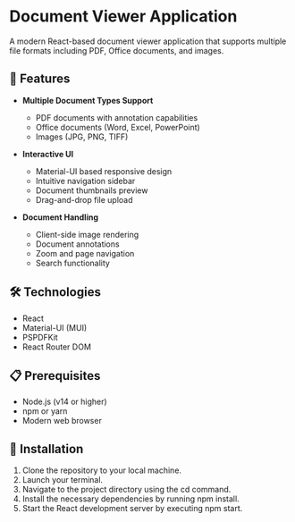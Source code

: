 # Document Viewer Application

A modern React-based document viewer application that supports multiple file formats including PDF, Office documents, and images.

## 🚀 Features

- **Multiple Document Types Support**
  - PDF documents with annotation capabilities
  - Office documents (Word, Excel, PowerPoint)
  - Images (JPG, PNG, TIFF)

- **Interactive UI**
  - Material-UI based responsive design
  - Intuitive navigation sidebar
  - Document thumbnails preview
  - Drag-and-drop file upload

- **Document Handling**
  - Client-side image rendering
  - Document annotations
  - Zoom and page navigation
  - Search functionality

## 🛠️ Technologies

- React
- Material-UI (MUI)
- PSPDFKit
- React Router DOM

## 📋 Prerequisites

- Node.js (v14 or higher)
- npm or yarn
- Modern web browser

## 🔧 Installation

1. Clone the repository to your local machine.
2. Launch your terminal.
3. Navigate to the project directory using the cd command.
4. Install the necessary dependencies by running npm install.
5. Start the React development server by executing npm start.
